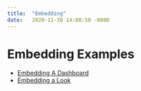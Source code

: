 ```yaml
---
title:  "Embedding"
date:   2020-11-30 14:08:50 -0800
---
```

# Embedding Examples
* [Embedding A Dashboard](https://github.com/llooker/data_application_reference_implementation/blob/main/frontend/src/components/EmbedSDK/Embed.js)
* [Embedding a Look](https://github.com/llooker/data_application_reference_implementation/blob/main/frontend/src/components/EmbedLookSDK/Embed.js)

